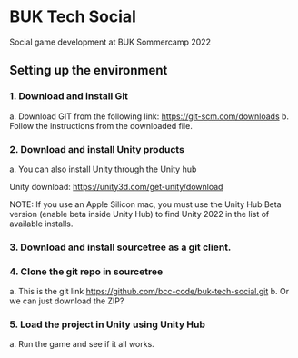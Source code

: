 # BUK Tech Social

Social game development at BUK Sommercamp 2022

## Setting up the environment

### 1. Download and install Git  
a. Download GIT from the following link: https://git-scm.com/downloads
b. Follow the instructions from the downloaded file.


### 2. Download and install Unity products
a. You can also install Unity through the Unity hub
 
Unity download: https://unity3d.com/get-unity/download 

NOTE: If you use an Apple Silicon mac, you must use the Unity Hub Beta version (enable beta inside Unity Hub) to find Unity 2022 in the list of available installs.

### 3. Download and install sourcetree as a git client.
### 4. Clone the git repo in sourcetree
a. This is the git link https://github.com/bcc-code/buk-tech-social.git
b. Or we can just download the ZIP?
### 5. Load the project in Unity using Unity Hub
a. Run the game and see if it all works.
